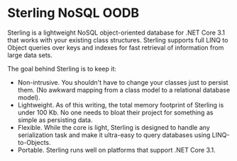 # Sterling NoSQL OODB #

Sterling is a lightweight NoSQL object-oriented database for .NET Core 3.1 that works with your existing class structures. Sterling supports full LINQ to Object queries over keys and indexes for fast retrieval of information from large data sets.

The goal behind Sterling is to keep it:
  - Non-intrusive. You shouldn't have to change your classes just to persist them. (No awkward mapping from a class model to a relational database model).
  - Lightweight. As of this writing, the total memory footprint of Sterling is under 100 Kb. No one needs to bloat their project for something as simple as persisting data.
  - Flexible. While the core is light, Sterling is designed to handle any serialization task and make it ultra-easy to query databases using LINQ-to-Objects.
  - Portable. Sterling runs well on platforms that support .NET Core 3.1.


